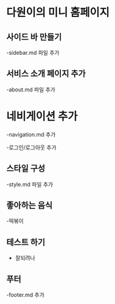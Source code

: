 # 다원이의 미니 홈페이지

## 사이드 바 만들기

-sidebar.md 파일 추가

## 서비스 소개 페이지 추가

-about.md 파일 추가

# 네비게이션 추가

-navigation.md 추가

-로그인/로그아웃 추가

## 스타일 구성

-style.md 파일 추가

## 좋아하는 음식

-떡볶이

## 테스트 하기

- 잘되려나

## 푸터

-footer.md 추가
